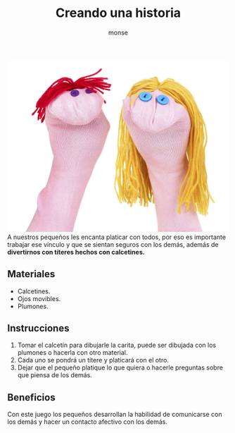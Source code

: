 ﻿---
layout: post
title:  "Creando una historia"
tags: [interpersonal]
categories: [infantes, actividad]
author: monse
image: /assets/posts/2020-06-16-titeres.jpeg
---
![Actividad del titeres](/assets/posts/2020-06-16-titeres.jpeg)<br/>
A nuestros pequeños les encanta platicar con todos, por eso es importante trabajar ese vínculo y que se sientan seguros con los demás, además de **divertirnos con títeres hechos con calcetines.** 

## Materiales 
- Calcetines.
- Ojos movibles.
- Plumones. 

## Instrucciones 
1. Tomar el calcetín para dibujarle la carita, puede ser dibujada con los plumones o hacerla con otro material. 
2. Cada uno se pondrá un títere y platicará con el otro.
3. Dejar que el pequeño platique lo que quiera o hacerle preguntas sobre que piensa de los demás. 

## Beneficios 
Con este juego los pequeños desarrollan la habilidad de comunicarse con los demás y hacer un contacto afectivo con los demás.